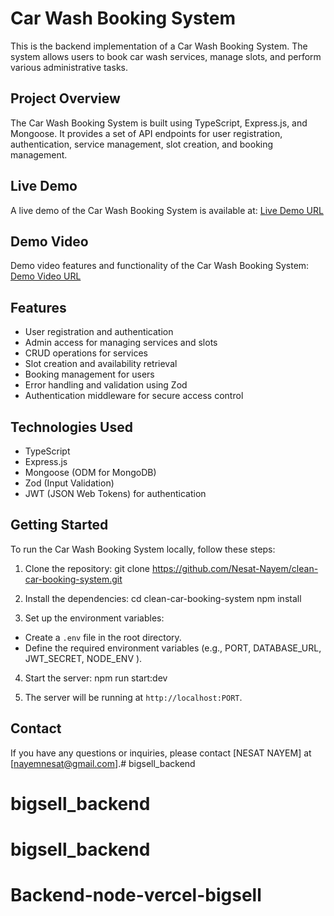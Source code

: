 # Car Wash Booking System

This is the backend implementation of a Car Wash Booking System. The system allows users to book car wash services, manage slots, and perform various administrative tasks.

## Project Overview

The Car Wash Booking System is built using TypeScript, Express.js, and Mongoose. It provides a set of API endpoints for user registration, authentication, service management, slot creation, and booking management.

## Live Demo

A live demo of the Car Wash Booking System is available at: [Live Demo URL](https://assinmentthree.vercel.app)

## Demo Video

Demo video features and functionality of the Car Wash Booking System: [Demo Video URL](https://drive.google.com/file/d/18aDZ_7V3VxzCeo_XfFAOjwXbWAtsTSdW/view?usp=sharing)

## Features

- User registration and authentication
- Admin access for managing services and slots
- CRUD operations for services
- Slot creation and availability retrieval
- Booking management for users
- Error handling and validation using Zod
- Authentication middleware for secure access control

## Technologies Used

- TypeScript
- Express.js
- Mongoose (ODM for MongoDB)
- Zod (Input Validation)
- JWT (JSON Web Tokens) for authentication

## Getting Started

To run the Car Wash Booking System locally, follow these steps:

1. Clone the repository:
git clone https://github.com/Nesat-Nayem/clean-car-booking-system.git

2. Install the dependencies:
cd clean-car-booking-system
npm install

3. Set up the environment variables:
- Create a `.env` file in the root directory.
- Define the required environment variables (e.g., PORT, DATABASE_URL, JWT_SECRET, NODE_ENV ).

4. Start the server:
npm run start:dev

5. The server will be running at `http://localhost:PORT`.


## Contact

If you have any questions or inquiries, please contact [NESAT NAYEM] at [nayemnesat@gmail.com].# bigsell_backend
# bigsell_backend
# bigsell_backend
# Backend-node-vercel-bigsell
